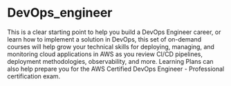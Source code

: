 # DevOps_engineer
This is a clear starting point to help you build a DevOps Engineer career, or learn how to implement a solution in DevOps, this set of on-demand courses will help grow your technical skills for deploying, managing, and monitoring cloud applications in AWS as you review CI/CD pipelines, deployment methodologies, observability, and more. Learning Plans can also help prepare you for the AWS Certified DevOps Engineer - Professional certification exam.

